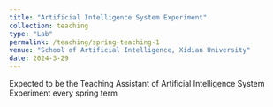 ```yaml
---
title: "Artificial Intelligence System Experiment"
collection: teaching
type: "Lab"
permalink: /teaching/spring-teaching-1
venue: "School of Artificial Intelligence, Xidian University"
date: 2024-3-29
---
```


Expected to be the Teaching Assistant of Artificial Intelligence System Experiment every spring term
